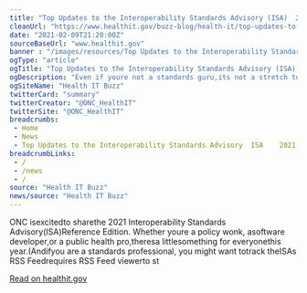 ```yaml
--- 
title: "Top Updates to the Interoperability Standards Advisory (ISA)  2021 ISA Reference Edition Now Available - Health IT Buzz"
cleanUrl: "https://www.healthit.gov/buzz-blog/health-it/top-updates-to-the-interoperability-standards-advisory-isa-2021-isa-reference-edition-now-available"
date: "2021-02-09T21:20:00Z"
sourceBaseUrl: "www.healthit.gov"
banner : "/images/resources/Top Updates to the Interoperability Standards Advisory ISA  2021 ISA Reference Edition Now Available  Health IT Buzz.jpg"
ogType: "article"
ogTitle: "Top Updates to the Interoperability Standards Advisory (ISA)  2021 ISA Reference Edition Now Available - Health IT Buzz"
ogDescription: "Even if youre not a standards guru,its not a stretch to say that standards help the world goround, especiallyinthe world of healthinformation technology(healthIT). ONC isexcitedto sharethe 2021 Interoperability Standards Advisory(ISA)Reference Edition. Whether youre a policy wonk, asoftware developer,or a public health pro,theresa littlesomething for everyonethis year.(Andifyou are a standards professional, you might want totrack theISAs RSS Feed"
ogSiteName: "Health IT Buzz"
twitterCard: "summary"
twitterCreator: "@ONC_HealthIT"
twitterSite: "@ONC_HealthIT"
breadcrumbs:
 - Home
 - News
 - Top Updates to the Interoperability Standards Advisory  ISA    2021 ISA Reference Edition Now Available   Health IT Buzz
breadcrumbLinks:
 - / 
 - /news
 - / 
source: "Health IT Buzz"
news/source: "Health IT Buzz"
---
```

ONC isexcitedto sharethe 2021 Interoperability Standards Advisory(ISA)Reference Edition. Whether youre a policy wonk, asoftware developer,or a public health pro,theresa littlesomething for everyonethis year.(Andifyou are a standards professional, you might want totrack theISAs RSS Feedrequires RSS Feed viewerto st  
  
[Read on healthit.gov](https://www.healthit.gov/buzz-blog/health-it/top-updates-to-the-interoperability-standards-advisory-isa-2021-isa-reference-edition-now-available)
